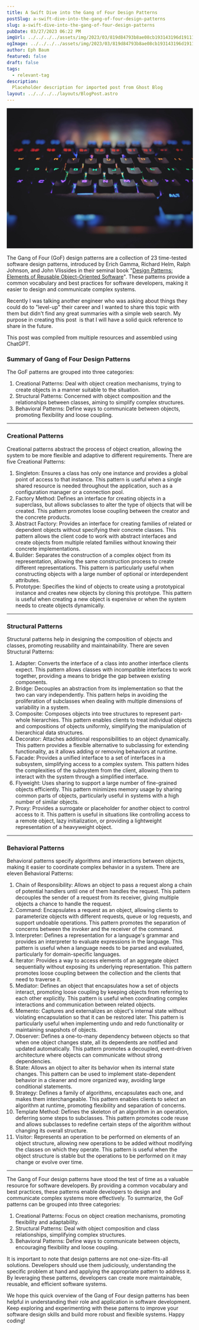 ```yaml
---
title: A Swift Dive into the Gang of Four Design Patterns
postSlug: a-swift-dive-into-the-gang-of-four-design-patterns
slug: a-swift-dive-into-the-gang-of-four-design-patterns
pubDate: 03/27/2023 06:22 PM
imgUrl: ../../../../assets/img/2023/03/819d84793b8ae08cb193143196d191119f92e948.jpeg
ogImage: ../../../../assets/img/2023/03/819d84793b8ae08cb193143196d191119f92e948.jpeg
author: Eph Baum
featured: false
draft: false
tags:
  - relevant-tag
description:
  Placeholder description for imported post from Ghost Blog
layout: ../../../../layouts/BlogPost.astro
---
```


![Featured Image](../../../../assets/img/2023/03/819d84793b8ae08cb193143196d191119f92e948.jpeg)

The Gang of Four (GoF) design patterns are a collection of 23 time-tested software design patterns, introduced by Erich Gamma, Richard Helm, Ralph Johnson, and John Vlissides in their seminal book "[Design Patterns: Elements of Reusable Object-Oriented Software](https://www.goodreads.com/book/show/85009.Design_Patterns)". These patterns provide a common vocabulary and best practices for software developers, making it easier to design and communicate complex systems.

Recently I was talking another engineer who was asking about things they could do to "level-up" their career and I wanted to share this topic with them but didn't find any great summaries with a simple web search. My purpose in creating this post  is that I will have a solid quick reference to share in the future.

This post was compiled from multiple resources and assembled using ChatGPT.

### Summary of Gang of Four Design Patterns

The GoF patterns are grouped into three categories:

1. Creational Patterns: Deal with object creation mechanisms, trying to create objects in a manner suitable to the situation.
2. Structural Patterns: Concerned with object composition and the relationships between classes, aiming to simplify complex structures.
3. Behavioral Patterns: Define ways to communicate between objects, promoting flexibility and loose coupling.

* * *

### Creational Patterns

Creational patterns abstract the process of object creation, allowing the system to be more flexible and adaptive to different requirements. There are five Creational Patterns:

1. Singleton: Ensures a class has only one instance and provides a global point of access to that instance. This pattern is useful when a single shared resource is needed throughout the application, such as a configuration manager or a connection pool.
2. Factory Method: Defines an interface for creating objects in a superclass, but allows subclasses to alter the type of objects that will be created. This pattern promotes loose coupling between the creator and the concrete products.
3. Abstract Factory: Provides an interface for creating families of related or dependent objects without specifying their concrete classes. This pattern allows the client code to work with abstract interfaces and create objects from multiple related families without knowing their concrete implementations.
4. Builder: Separates the construction of a complex object from its representation, allowing the same construction process to create different representations. This pattern is particularly useful when constructing objects with a large number of optional or interdependent attributes.
5. Prototype: Specifies the kind of objects to create using a prototypical instance and creates new objects by cloning this prototype. This pattern is useful when creating a new object is expensive or when the system needs to create objects dynamically.

* * *

### Structural Patterns

Structural patterns help in designing the composition of objects and classes, promoting reusability and maintainability. There are seven Structural Patterns:

1. Adapter: Converts the interface of a class into another interface clients expect. This pattern allows classes with incompatible interfaces to work together, providing a means to bridge the gap between existing components.
2. Bridge: Decouples an abstraction from its implementation so that the two can vary independently. This pattern helps in avoiding the proliferation of subclasses when dealing with multiple dimensions of variability in a system.
3. Composite: Composes objects into tree structures to represent part-whole hierarchies. This pattern enables clients to treat individual objects and compositions of objects uniformly, simplifying the manipulation of hierarchical data structures.
4. Decorator: Attaches additional responsibilities to an object dynamically. This pattern provides a flexible alternative to subclassing for extending functionality, as it allows adding or removing behaviors at runtime.
5. Facade: Provides a unified interface to a set of interfaces in a subsystem, simplifying access to a complex system. This pattern hides the complexities of the subsystem from the client, allowing them to interact with the system through a simplified interface.
6. Flyweight: Uses sharing to support a large number of fine-grained objects efficiently. This pattern minimizes memory usage by sharing common parts of objects, particularly useful in systems with a high number of similar objects.
7. Proxy: Provides a surrogate or placeholder for another object to control access to it. This pattern is useful in situations like controlling access to a remote object, lazy initialization, or providing a lightweight representation of a heavyweight object.

* * *

### Behavioral Patterns

Behavioral patterns specify algorithms and interactions between objects, making it easier to coordinate complex behavior in a system. There are eleven Behavioral Patterns:

1. Chain of Responsibility: Allows an object to pass a request along a chain of potential handlers until one of them handles the request. This pattern decouples the sender of a request from its receiver, giving multiple objects a chance to handle the request.
2. Command: Encapsulates a request as an object, allowing clients to parameterize objects with different requests, queue or log requests, and support undoable operations. This pattern promotes the separation of concerns between the invoker and the receiver of the command.
3. Interpreter: Defines a representation for a language's grammar and provides an interpreter to evaluate expressions in the language. This pattern is useful when a language needs to be parsed and evaluated, particularly for domain-specific languages.
4. Iterator: Provides a way to access elements of an aggregate object sequentially without exposing its underlying representation. This pattern promotes loose coupling between the collection and the clients that need to traverse it.
5. Mediator: Defines an object that encapsulates how a set of objects interact, promoting loose coupling by keeping objects from referring to each other explicitly. This pattern is useful when coordinating complex interactions and communication between related objects.
6. Memento: Captures and externalizes an object's internal state without violating encapsulation so that it can be restored later. This pattern is particularly useful when implementing undo and redo functionality or maintaining snapshots of objects.
7. Observer: Defines a one-to-many dependency between objects so that when one object changes state, all its dependents are notified and updated automatically. This pattern promotes a decoupled, event-driven architecture where objects can communicate without strong dependencies.
8. State: Allows an object to alter its behavior when its internal state changes. This pattern can be used to implement state-dependent behavior in a cleaner and more organized way, avoiding large conditional statements.
9. Strategy: Defines a family of algorithms, encapsulates each one, and makes them interchangeable. This pattern enables clients to select an algorithm at runtime, promoting flexibility and separation of concerns.
10. Template Method: Defines the skeleton of an algorithm in an operation, deferring some steps to subclasses. This pattern promotes code reuse and allows subclasses to redefine certain steps of the algorithm without changing its overall structure.
11. Visitor: Represents an operation to be performed on elements of an object structure, allowing new operations to be added without modifying the classes on which they operate. This pattern is useful when the object structure is stable but the operations to be performed on it may change or evolve over time.

* * *

The Gang of Four design patterns have stood the test of time as a valuable resource for software developers. By providing a common vocabulary and best practices, these patterns enable developers to design and communicate complex systems more effectively. To summarize, the GoF patterns can be grouped into three categories:

1. Creational Patterns: Focus on object creation mechanisms, promoting flexibility and adaptability.
2. Structural Patterns: Deal with object composition and class relationships, simplifying complex structures.
3. Behavioral Patterns: Define ways to communicate between objects, encouraging flexibility and loose coupling.

It is important to note that design patterns are not one-size-fits-all solutions. Developers should use them judiciously, understanding the specific problem at hand and applying the appropriate pattern to address it. By leveraging these patterns, developers can create more maintainable, reusable, and efficient software systems.

We hope this quick overview of the Gang of Four design patterns has been helpful in understanding their role and application in software development. Keep exploring and experimenting with these patterns to improve your software design skills and build more robust and flexible systems. Happy coding!
